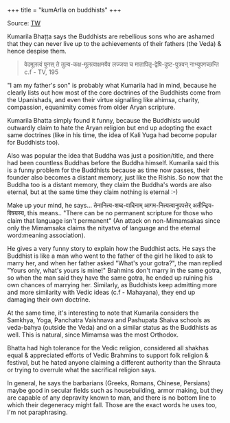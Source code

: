 +++
title = "kumArIla on buddhists"
+++

Source: [TW](https://threadreaderapp.com/thread/1580537645868146689.html)


Kumarila Bhaṭṭa says the Buddhists are rebellious sons who are ashamed that they can never live up to the achievements of their fathers (the Veda) & hence despise them.

> वेदमूलत्वं पुनस् ते तुल्य-कक्ष-मूलत्वाक्षमयैव लज्जया च मातापितृ-द्वेषि-दुष्ट-पुत्रवन् नाभ्युपगच्छन्ति c.f - TV, 195  

"I am my father's son" is probably what Kumarila had in mind, because he clearly lists out how most of the core doctrines of the Buddhists come from the Upanishads, and even their virtue signalling like ahimsa, charity, compassion, equanimity comes from older Aryan scripture.

Kumarila Bhatta simply found it funny, because the Buddhists would outwardly claim to hate the Aryan religion but end up adopting the exact same doctrines (like in his time, the idea of Kali Yuga had become popular for Buddhists too).

Also was popular the idea that Buddha was just a position/title, and there had been countless Buddhas before the Buddha himself. Kumarila said this is a funny problem for the Buddhists because as time now passes, their founder also becomes a distant memory, just like the Rishis. So now that the Buddha too is a distant memory, they claim the Buddha's words are also eternal, but at the same time they claim nothing is eternal :-)

Make up your mind, he says... तेनानित्य-शब्द-वादिनाम् आगम-नित्यत्वानुपपत्तेर् अतीन्द्रिय-विषयस्य, this means..
"There can be no permanent scripture for those who claim that language isn't permanent" (An attack on non-Mimamsakas since only the Mimamsaka claims the nityatva of language and the eternal word:meaning association).

He gives a very funny story to explain how the Buddhist acts. He says the Buddhist is like a man who went to the father of the girl he liked to ask to marry her, and when her father asked "What's your gotra?", the man replied "Yours only, what's yours is mine!" Brahmins don't marry in the same gotra, so when the man said they have the same gotra, he ended up ruining his own chances of marrying her. Similarly, as Buddhists keep admitting more and more similarity with Vedic ideas (c.f - Mahayana), they end up damaging their own doctrine. 

At the same time, it's interesting to note that Kumarila considers the Samkhya, Yoga, Panchatra Vaishnava and Pashupata Shaiva schools as veda-bahya (outside the Veda) and on a similar status as the Buddhists as well. This is natural, since Mimamsa was the most Orthodox. 

Bhatta had high tolerance for the Vedic religion, considered all shakhas equal & appreciated efforts of Vedic Brahmins to support folk religion & festival, but he hated anyone claiming a different authority than the Shrauta or trying to overrule what the sacrifical religion says.

In general, he says the barbarians (Greeks, Romans, Chinese, Persians) maybe good in secular fields such as housebuilding, armor making, but they are capable of any depravity known to man, and there is no bottom line to which their degeneracy might fall. Those are the exact words he uses too, I'm not paraphrasing.


